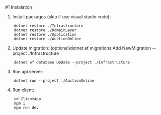 
#1 Instalation
1. Install packages (skip if use visual studio code): 
```
    dotnet restore ./Infrastructure 
    dotnet restore ./DomainLayer 
    dotnet restore ./Application
    dotnet restore ./AuctionOnline
```
2. Update migration:
(optional)dotnet ef migrations Add NewMigration --project ./Infrastructure
```
    dotnet ef database Update --project ./Infrastructure
```
3. Run api server:
```
    dotnet run --project ./AuctionOnline
```

4. Run client: 
```
    cd ClientApp
    npm i
    npm run dev
```